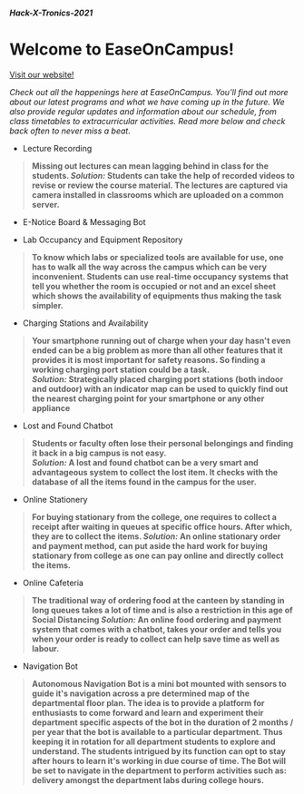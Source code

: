 ##### Hack-X-Tronics-2021

# Welcome to EaseOnCampus!
[Visit our website!](https://mplathaneha.wixsite.com/website-2)


*Check out all the happenings here at EaseOnCampus. You’ll find out more about our latest programs and what we have coming up in the future. We also provide regular updates and information about our schedule, from class timetables to extracurricular activities. Read more below and check back often to never miss a beat.*

- Lecture Recording
> **Missing out lectures can mean lagging behind in class for the students.
*Solution:* Students can take the help of recorded videos to revise or review the course material. The lectures are captured via camera installed in classrooms which are uploaded on a common server.**

- E-Notice Board & Messaging Bot


- Lab Occupancy and Equipment Repository
> **To know which labs or specialized tools are available for use, one has to walk all the way across the campus which can be very inconvenient.
Students can use real-time occupancy systems that tell you whether the room is occupied or not and an excel sheet which shows the availability of equipments thus making the task simpler.**

- Charging Stations and Availability
> **Your smartphone running out of charge when your day hasn't even ended can be a big problem as more than all other features that it provides it is most important for safety reasons. So finding a working charging port station could be a task.</br>
> *Solution:* Strategically placed charging port stations (both indoor and outdoor) with an indicator map can be used to quickly find out the nearest charging point for your smartphone or any other appliance**

- Lost and Found Chatbot
> **Students or faculty often lose their personal belongings and finding it back in a big campus is not easy.</br>
> *Solution:* A lost and found chatbot can be a very smart and advantageous system to collect the lost item. It checks with the database of all the items found in the campus for the user.**

- Online Stationery
> **For buying stationary from the college, one requires to collect a receipt after waiting in queues at specific office hours. After which, they are to collect the items.
*Solution:* An online stationary order and payment method, can put aside the hard work for buying stationary from college as one can pay online and directly collect the items.**

- Online Cafeteria
> **The traditional way of ordering food at the canteen by standing in long queues takes a lot of time and is also a restriction in this age of Social Distancing
*Solution:* An online food ordering and payment system that comes with a chatbot, takes your order and tells you when your order is ready to collect can help save time as well as labour.**

- Navigation Bot
> **Autonomous Navigation Bot is a mini bot mounted with sensors to guide it's navigation across a pre determined map of the departmental floor plan.
The idea is to provide a platform for enthusiasts to come forward and learn and experiment their department specific aspects of the bot in the duration of 2 months / per year that the bot is available to a particular department. Thus keeping it in rotation for all department students to explore and understand. The students intrigued by its function can opt to stay after hours to learn it's working in due course of time.
The Bot will be set to navigate in the department to perform activities such as: delivery amongst the department labs during college hours.**
